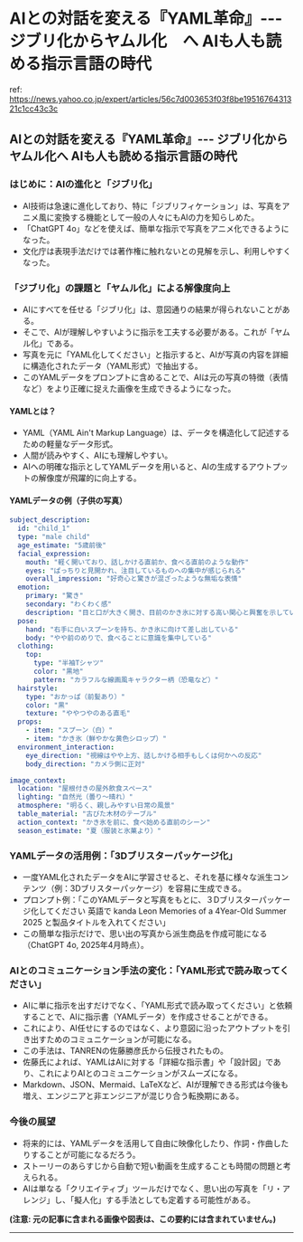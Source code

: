 # AIとの対話を変える『YAML革命』--- ジブリ化からヤムル化　へ AIも人も読める指示言語の時代

ref: <https://news.yahoo.co.jp/expert/articles/56c7d003653f03f8be1951676431321c1cc43c3c>

## AIとの対話を変える『YAML革命』--- ジブリ化からヤムル化へ AIも人も読める指示言語の時代

### はじめに：AIの進化と「ジブリ化」

* AI技術は急速に進化しており、特に「ジブリフィケーション」は、写真をアニメ風に変換する機能として一般の人々にもAIの力を知らしめた。
* 「ChatGPT 4o」などを使えば、簡単な指示で写真をアニメ化できるようになった。
* 文化庁は表現手法だけでは著作権に触れないとの見解を示し、利用しやすくなった。

### 「ジブリ化」の課題と「ヤムル化」による解像度向上

* AIにすべてを任せる「ジブリ化」は、意図通りの結果が得られないことがある。
* そこで、AIが理解しやすいように指示を工夫する必要がある。これが「ヤムル化」である。
* 写真を元に「YAML化してください」と指示すると、AIが写真の内容を詳細に構造化されたデータ（YAML形式）で抽出する。
* このYAMLデータをプロンプトに含めることで、AIは元の写真の特徴（表情など）をより正確に捉えた画像を生成できるようになった。

#### YAMLとは？

* YAML（YAML Ain't Markup Language）は、データを構造化して記述するための軽量なデータ形式。
* 人間が読みやすく、AIにも理解しやすい。
* AIへの明確な指示としてYAMLデータを用いると、AIの生成するアウトプットの解像度が飛躍的に向上する。

#### YAMLデータの例（子供の写真）

```yaml
subject_description:
  id: "child_1"
  type: "male child"
  age_estimate: "5歳前後"
  facial_expression:
    mouth: "軽く開いており、話しかける直前か、食べる直前のような動作"
    eyes: "ぱっちりと見開かれ、注目しているものへの集中が感じられる"
    overall_impression: "好奇心と驚きが混ざったような無垢な表情"
  emotion:
    primary: "驚き"
    secondary: "わくわく感"
    description: "目と口が大きく開き、目前のかき氷に対する高い関心と興奮を示している"
  pose:
    hand: "右手に白いスプーンを持ち、かき氷に向けて差し出している"
    body: "やや前のめりで、食べることに意識を集中している"
  clothing:
    top:
      type: "半袖Tシャツ"
      color: "黒地"
      pattern: "カラフルな線画風キャラクター柄（恐竜など）"
  hairstyle:
    type: "おかっぱ（前髪あり）"
    color: "黒"
    texture: "ややつやのある直毛"
  props:
    - item: "スプーン（白）"
    - item: "かき氷（鮮やかな黄色シロップ）"
  environment_interaction:
    eye_direction: "視線はやや上方、話しかける相手もしくは何かへの反応"
    body_direction: "カメラ側に正対"

image_context:
  location: "屋根付きの屋外飲食スペース"
  lighting: "自然光（曇り〜晴れ）"
  atmosphere: "明るく、親しみやすい日常の風景"
  table_material: "古びた木材のテーブル"
  action_context: "かき氷を前に、食べ始める直前のシーン"
  season_estimate: "夏（服装と氷菓より）"
```

### YAMLデータの活用例：「3Dブリスターパッケージ化」

* 一度YAML化されたデータをAIに学習させると、それを基に様々な派生コンテンツ（例：3Dブリスターパッケージ）を容易に生成できる。
* プロンプト例：「このYAMLデータと写真をもとに、３Dブリスターパッケージ化してください 英語で kanda Leon Memories of a 4Year-Old Summer 2025 と製品タイトルを入れてください」
* この簡単な指示だけで、思い出の写真から派生商品を作成可能になる（ChatGPT 4o, 2025年4月時点）。

### AIとのコミュニケーション手法の変化：「YAML形式で読み取ってください」

* AIに単に指示を出すだけでなく、「YAML形式で読み取ってください」と依頼することで、AIに指示書（YAMLデータ）を作成させることができる。
* これにより、AI任せにするのではなく、より意図に沿ったアウトプットを引き出すためのコミュニケーションが可能になる。
* この手法は、TANRENの佐藤勝彦氏から伝授されたもの。
* 佐藤氏によれば、YAMLはAIに対する「詳細な指示書」や「設計図」であり、これによりAIとのコミュニケーションがスムーズになる。
* Markdown、JSON、Mermaid、LaTeXなど、AIが理解できる形式は今後も増え、エンジニアと非エンジニアが混じり合う転換期にある。

### 今後の展望

* 将来的には、YAMLデータを活用して自由に映像化したり、作詞・作曲したりすることが可能になるだろう。
* ストーリーのあらすじから自動で短い動画を生成することも時間の問題と考えられる。
* AIは単なる「クリエイティブ」ツールだけでなく、思い出の写真を「リ・アレンジ」し、「擬人化」する手法としても定着する可能性がある。

**(注意: 元の記事に含まれる画像や図表は、この要約には含まれていません。)**

---

